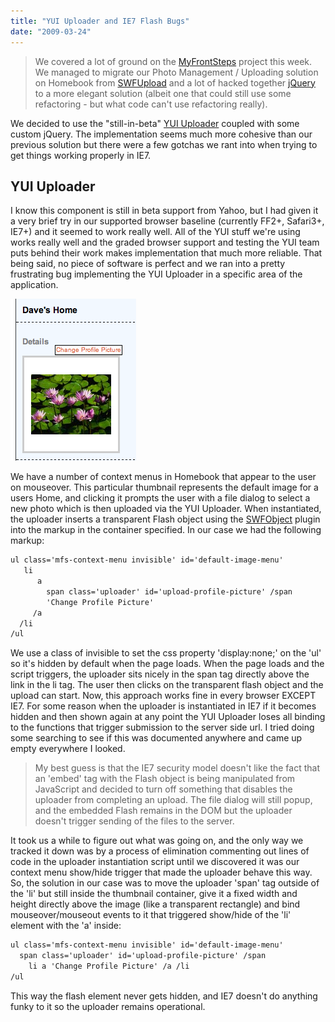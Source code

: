 ```yaml
---
title: "YUI Uploader and IE7 Flash Bugs"
date: "2009-03-24"
---
```


> We covered a lot of ground on the [MyFrontSteps](https://www.myfrontsteps.com) project this week. We managed to migrate our Photo Management / Uploading solution on Homebook from [SWFUpload](https://swfupload.org/) and a lot of hacked together [jQuery](https://www.jquery.com) to a more elegant solution (albeit one that could still use some refactoring - but what code can't use refactoring really).

We decided to use the "still-in-beta" [YUI Uploader](https://developer.yahoo.com/yui/uploader/) coupled with some custom jQuery. The implementation seems much more cohesive than our previous solution but there were a few gotchas we rant into when trying to get things working properly in IE7.

## YUI Uploader

I know this component is still in beta support from Yahoo, but I had given it a
very brief try in our supported browser baseline (currently FF2+, Safari3+,
IE7+) and it seemed to work really well. All of the YUI stuff we're using works
really well and the graded browser support and testing the YUI team puts behind
their work makes implementation that much more reliable. That being said, no
piece of software is perfect and we ran into a pretty frustrating bug
implementing the YUI Uploader in a specific area of the application.

![A flyover context menu with an embedded YUI Uploader.](/img/yui-uploader-and-ie7-flash-bugs/picture-24.png)

We have a number of context menus in Homebook that appear to the user on mouseover. This particular thumbnail represents the default image for a users Home, and clicking it prompts the user with a file dialog to select a new photo which is then uploaded via the YUI Uploader. When instantiated, the uploader inserts a transparent Flash object using the [SWFObject](https://blog.deconcept.com/swfobject/) plugin into the markup in the container specified. In our case we had the following markup:

```xml
ul class='mfs-context-menu invisible' id='default-image-menu'
   li
      a
        span class='uploader' id='upload-profile-picture' /span
        'Change Profile Picture'
     /a
  /li
/ul
```

We use a class of invisible to set the css property 'display:none;' on the 'ul' so it's hidden by default when the page loads. When the page loads and the script triggers, the uploader sits nicely in the span tag directly above the link in the li tag. The user then clicks on the transparent flash object and the upload can start. Now, this approach works fine in every browser EXCEPT IE7. For some reason when the uploader is instantiated in IE7 if it becomes hidden and then shown again at any point the YUI Uploader loses all binding to the functions that trigger submission to the server side url. I tried doing some searching to see if this was documented anywhere and came up empty everywhere I looked.

> My best guess is that the IE7 security model doesn't like the fact that an 'embed' tag with the Flash object is being manipulated from JavaScript and decided to turn off something that disables the uploader from completing an upload. The file dialog will still popup, and the embedded Flash remains in the DOM but the uploader doesn't trigger sending of the files to the server.

It took us a while to figure out what was going on, and the only way we tracked it down was by a process of elimination commenting out lines of code in the uploader instantiation script until we discovered it was our context menu show/hide trigger that made the uploader behave this way. So, the solution in our case was to move the uploader 'span' tag outside of the 'li' but still inside the thumbnail container, give it a fixed width and height directly above the image (like a transparent rectangle) and bind mouseover/mouseout events to it that triggered show/hide of the 'li' element with the 'a' inside:

```xml
ul class='mfs-context-menu invisible' id='default-image-menu'
  span class='uploader' id='upload-profile-picture' /span
    li a 'Change Profile Picture' /a /li
/ul
```


This way the flash element never gets hidden, and IE7 doesn't do anything funky to it so the uploader remains operational.

